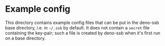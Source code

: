 # Example config

This directory contains example config files that can be put in the deno-ssb
base directory, i.e. in `~/.ssb` by default. It does not contain a `secret` file
containing the key-pair; such a file is created by deno-ssb when it's first run
on a base directory.
